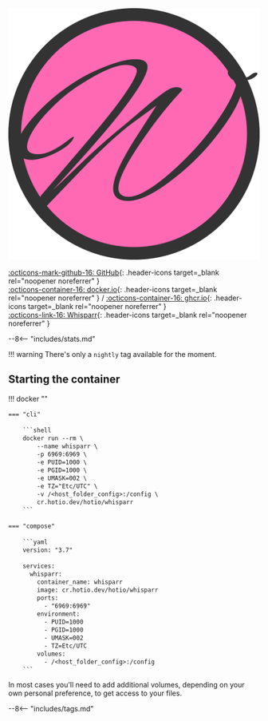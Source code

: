 <div class="image-logo"><img src="/img/image-logos/whisparr.svg" alt="logo"></div>

[:octicons-mark-github-16: GitHub](https://github.com/hotio/whisparr){: .header-icons target=_blank rel="noopener noreferrer" }  
[:octicons-container-16: docker.io](https://hub.docker.com/r/hotio/whisparr){: .header-icons target=_blank rel="noopener noreferrer" }
 / [:octicons-container-16: ghcr.io](https://github.com/orgs/hotio/packages/container/package/whisparr){: .header-icons target=_blank rel="noopener noreferrer" }  
[:octicons-link-16: Whisparr](https://github.com/whisparr/whisparr){: .header-icons target=_blank rel="noopener noreferrer" }  

--8<-- "includes/stats.md"

!!! warning
    There's only a `nightly` tag available for the moment.

## Starting the container

!!! docker ""

    === "cli"

        ```shell
        docker run --rm \
            --name whisparr \
            -p 6969:6969 \
            -e PUID=1000 \
            -e PGID=1000 \
            -e UMASK=002 \
            -e TZ="Etc/UTC" \
            -v /<host_folder_config>:/config \
            cr.hotio.dev/hotio/whisparr
        ```

    === "compose"

        ```yaml
        version: "3.7"

        services:
          whisparr:
            container_name: whisparr
            image: cr.hotio.dev/hotio/whisparr
            ports:
              - "6969:6969"
            environment:
              - PUID=1000
              - PGID=1000
              - UMASK=002
              - TZ=Etc/UTC
            volumes:
              - /<host_folder_config>:/config
        ```

In most cases you'll need to add additional volumes, depending on your own personal preference, to get access to your files.

--8<-- "includes/tags.md"
